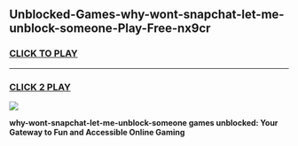 
## Unblocked-Games-why-wont-snapchat-let-me-unblock-someone-Play-Free-nx9cr
<h3>
<a href="https://premium76.site?title=why-wont-snapchat-let-me-unblock-someone&ref=18A1">CLICK TO PLAY</a></h3>
<hr>

<h3>
<a href="https://premium76.site?title=why-wont-snapchat-let-me-unblock-someone&ref=18A1">CLICK 2 PLAY</a>
  
</h3>

<a href="https://premium76.site?title=why-wont-snapchat-let-me-unblock-someone&ref=18A1"><img src="https://clearcache.store/games.png"></a>


**why-wont-snapchat-let-me-unblock-someone games unblocked: Your Gateway to Fun and Accessible Online Gaming**
